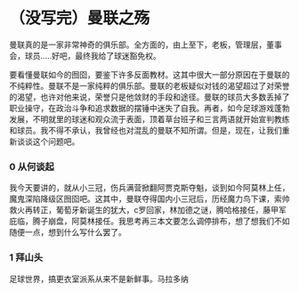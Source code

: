 # （没写完）曼联之殇

曼联真的是一家非常神奇的俱乐部。全方面的，由上至下，老板，管理层，董事会，球员.....好吧，最终我给了球迷豁免权。

要看懂曼联如今的囫囵，要鉴下许多反面教材。这其中很大一部分原因在于曼联的不纯粹性。曼联不是一家纯粹的俱乐部。曼联的老板疑似对钱的渴望超过了对荣誉的渴望，也许对他来说，荣誉只是他敛财的手段和途径。曼联的球员大多数丢掉了职业操守，在政治斗争和追求数据的摆锤中迷失了自我。再者，如今足球游戏蓬勃发展，不明就里的球迷和观众流于表面，顶着草台班子和三言两语就开始宣判教练和球员。我不得不承认，我曾经也对混乱的曼联不知所谓。但是，现在，让我们重新谈谈这个问题吧。

### 0 从何谈起

我今天要讲的，就从小三冠，伤兵满营掀翻阿贾克斯夺魁，谈到如今阿莫林上任，魔鬼深陷降级区囫囵吧。这其中，曼联夺得国内小三冠后，历经魔力鸟下课，索帅救火再转正，葡萄牙新诞生的犹大，c罗回家，林加德之谜，腾哈格接任，藤甲军庇临，腾子崩盘，阿莫林接任。我思考再三本文要怎么调停排布，想了想我们不如随便一点，想到什么写什么罢了。

### 1 拜山头

足球世界，搞更衣室派系从来不是新鲜事。马拉多纳

